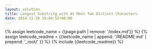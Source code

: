 ```yaml
---
layout: solution
title: Longest Substring with At Most Two Distinct Characters
date: 2014-11-26 19:04:52+08:00
---
```

{% assign leetcode_name = {{page.path | remove: '/index.md'}}  %}
{% assign leetcode_readme = {{leetcode_name | append: '/README.md' | prepend: '_root/' }}  %}
{% include {{leetcode_readme}} %}
